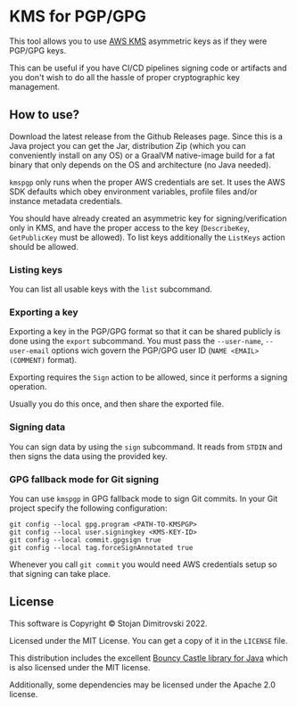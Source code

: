 # KMS for PGP/GPG

This tool allows you to use [AWS KMS][aws-kms] asymmetric keys as if they were
PGP/GPG keys.

This can be useful if you have CI/CD pipelines signing code or artifacts and
you don't wish to do all the hassle of proper cryptographic key management.

## How to use?

Download the latest release from the Github Releases page. Since this is a Java
project you can get the Jar, distribution Zip (which you can conveniently
install on any OS) or a GraalVM native-image build for a fat binary that only
depends on the OS and architecture (no Java needed).

`kmspgp` only runs when the proper AWS credentials are set. It uses the AWS SDK
defaults which obey environment variables, profile files and/or instance
metadata credentials.

You should have already created an asymmetric key for signing/verification
only in KMS, and have the proper access to the key (`DescribeKey`,
`GetPublicKey` must be allowed). To list keys additionally the `ListKeys`
action should be allowed.

### Listing keys

You can list all usable keys with the `list` subcommand.

### Exporting a key

Exporting a key in the PGP/GPG format so that it can be shared publicly is done
using the `export` subcommand. You must pass the `--user-name`, `--user-email`
options wich govern the PGP/GPG user ID (`NAME <EMAIL> (COMMENT)` format).

Exporting requires the `Sign` action to be allowed, since it performs a signing
operation.

Usually you do this once, and then share the exported file.

### Signing data

You can sign data by using the `sign` subcommand. It reads from `STDIN` and
then signs the data using the provided key.

### GPG fallback mode for Git signing

You can use `kmspgp` in GPG fallback mode to sign Git commits. In your Git
project specify the following configuration:

```
git config --local gpg.program <PATH-TO-KMSPGP>
git config --local user.signingkey <KMS-KEY-ID>
git config --local commit.gpgsign true
git config --local tag.forceSignAnnotated true
```

Whenever you call `git commit` you would need AWS credentials setup so that
signing can take place.

## License

This software is Copyright &copy; Stojan Dimitrovski 2022.

Licensed under the MIT License. You can get a copy of it in the `LICENSE` file.

This distribution includes the excellent [Bouncy Castle library for Java][bc]
which is also licensed under the MIT license.

Additionally, some dependencies may be licensed under the Apache 2.0 license.

[aws-kms]: https://docs.aws.amazon.com/kms/latest/developerguide/overview.html
[bc]: https://www.bouncycastle.org/java.html
